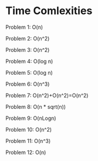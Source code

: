 # Time Comlexities

Problem 1: O(n)

Problem 2: O(n^2)

Problem 3: O(n^2)

Problem 4: O(log n)

Problem 5: O(log n)

Problem 6: O(n^3)

Problem 7: O(n^2)+O(n^2)=O(n^2)

Problem 8: O(n * sqrt(n))

Problem 9: O(nLogn)

Problem 10: O(n^2)

Problem 11: O(n^3)

Problem 12: O(n)